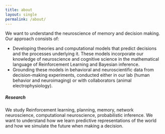```yaml
---
title: about
layout: single
permalink: /about/
---
```


We want to understand the neuroscience of memory and decision making. Our approach consists of:
+ Developing theories and computational models that predict decisions and the processes underlying it. These models incorporate our knowledge of neuroscience and cognitive science in the mathematical language of Reinforcement Learning and Bayesian inference.
+ Grounding these models in behavioral and neuroscientific data from decision-making experiments, conducted either in our lab (human behavior and neuroimaging) or with collaborators (animal electrophysiology).

##### Research
<p>We study Reinforcement learning, planning, memory, network neuroscience, computational neuroscience, probabilistic inference. We want to understand how we learn predictive representations of the world and how we simulate the future when making a decision. 
